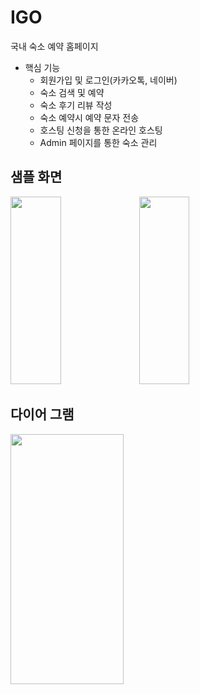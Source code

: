 # IGO
국내 숙소 예약 홈페이지
- 핵심 기능
  * 회원가입 및 로그인(카카오톡, 네이버)
  * 숙소 검색 및 예약
  * 숙소 후기 리뷰 작성
  * 숙소 예약시 예약 문자 전송
  * 호스팅 신청을 통한 온라인 호스팅
  * Admin 페이지를 통한 숙소 관리
 
## 샘플 화면

<div>
  <img src="https://user-images.githubusercontent.com/35185435/89755411-5894c980-db1a-11ea-92de-e78c06e89b23.jpg" width="40%" height = "300px"></img>
  <img src="https://user-images.githubusercontent.com/35185435/89755961-1c626880-db1c-11ea-9e27-75ff9b89daf1.JPG" width="40%" height = "300px"></img>
</div>

## 다이어 그램
<div>
  <img src="https://user-images.githubusercontent.com/35185435/89755758-79115380-db1b-11ea-801a-d9d2fb23bfa6.PNG" width="60%" height = "400px"></img>
</div>
